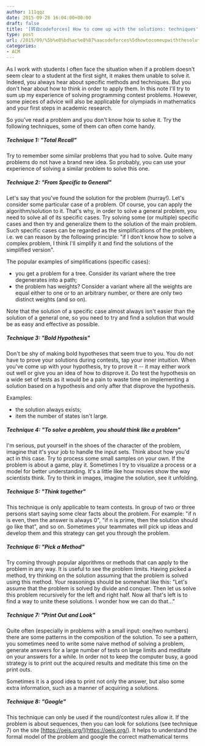 ```yaml
---
author: 111qqz
date: 2015-09-28 16:04:00+00:00
draft: false
title: '[转自codeforces] How to come up with the solutions: techniques'
type: post
url: /2015/09/%5b%e8%bd%ac%e8%87%aacodeforces%5dhowtocomeupwiththesolutions%3atechniques/
categories:
- ACM
---
```


As I work with students I often face the situation when if a problem doesn't seem clear to a student at the first sight, it makes them unable to solve it. Indeed, you always hear about specific methods and techniques. But you don't hear about how to think in order to apply them. In this note I'll try to sum up my experience of solving programming contest problems. However, some pieces of advice will also be applicable for olympiads in mathematics and your first steps in academic research.




So you've read a problem and you don't know how to solve it. Try the following techniques, some of them can often come handy.




##### Technique 1: "Total Recall"




Try to remember some similar problems that you had to solve. Quite many problems do not have a brand new idea. So probably, you can use your experience of solving a similar problem to solve this one.




##### Technique 2: "From Specific to General"




Let's say that you've found the solution for the problem (hurray!). Let's consider some particular case of a problem. Of course, you can apply the algorithm/solution to it. That's why, in order to solve a general problem, you need to solve all of its specific cases. Try solving some (or multiple) specific cases and then try and generalize them to the solution of the main problem. Such specific cases can be regarded as the simplifications of the problem, i.e. we can reason by the following principle: "if I don't know how to solve a complex problem, I think I'll simplify it and find the solutions of the simplified version".




The popular examples of simplifications (specific cases):





  * you get a problem for a tree. Consider its variant where the tree degenerates into a path;
  * the problem has weights? Consider a variant where all the weights are equal either to one or to an arbitrary number, or there are only two distinct weights (and so on).



Note that the solution of a specific case almost always isn't easier than the solution of a general one, so you need to try and find a solution that would be as easy and effective as possible.




##### Technique 3: "Bold Hypothesis"




Don't be shy of making bold hypotheses that seem true to you. You do not have to prove your solutions during contests, tap your inner intuition. When you've come up with your hypothesis, try to prove it -- it may either work out well or give you an idea of how to disprove it. Do test the hypothesis on a wide set of tests as it would be a pain to waste time on implementing a solution based on a hypothesis and only after that disprove the hypothesis.




Examples:





  * the solution always exists;
  * item the number of states isn't large.



##### Technique 4: "To solve a problem, you should think like a problem"




I'm serious, put yourself in the shoes of the character of the problem, imagine that it's your job to handle the input sets. Think about how you'd act in this case. Try to process some small samples on your own. If the problem is about a game, play it. Sometimes I try to visualize a process or a model for better understanding. It's a little like how movies show the way scientists think. Try to think in images, imagine the solution, see it unfolding.




##### Technique 5: "Think together"




This technique is only applicable to team contests. In group of two or three persons start saying some clear facts about the problem. For example: "if n is even, then the answer is always 0", "if n is prime, then the solution should go like that", and so on. Sometimes your teammates will pick up ideas and develop them and this strategy can get you through the problem.




##### Technique 6: "Pick a Method"




Try coming through popular algorithms or methods that can apply to the problem in any way. It is useful to see the problem limits. Having picked a method, try thinking on the solution assuming that the problem is solved using this method. Your reasonings should be somewhat like this: "Let's assume that the problem is solved by divide and conquer. Then let us solve this problem recursively for the left and right half. Now all that's left is to find a way to unite these solutions. I wonder how we can do that..."




##### Technique 7: "Print Out and Look"




Quite often (especially in problems with a small input: one/two numbers) there are some patterns in the composition of the solution. To see a pattern, you sometimes need to write some naive method of solving a problem, generate answers for a large number of tests on large limits and meditate on your answers for a while. In order not to keep the computer busy, a good strategy is to print out the acquired results and meditate this time on the print outs.




Sometimes it is a good idea to print not only the answer, but also some extra information, such as a manner of acquiring a solutions.




##### Technique 8: "Google"




This technique can only be used if the round/contest rules allow it. If the problem is about sequences, then you can look for solutions (see technique 7) on the site [https://oeis.org/](https://oeis.org/). It helps to understand the formal model of the problem and google the correct mathematical terms
